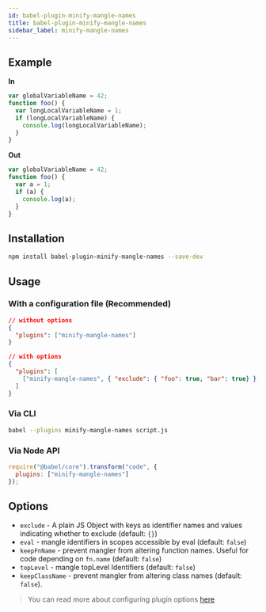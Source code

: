 ```yaml
---
id: babel-plugin-minify-mangle-names
title: babel-plugin-minify-mangle-names
sidebar_label: minify-mangle-names
---
```


## Example

**In**

```javascript
var globalVariableName = 42;
function foo() {
  var longLocalVariableName = 1;
  if (longLocalVariableName) {
    console.log(longLocalVariableName);
  }
}
```

**Out**

```javascript
var globalVariableName = 42;
function foo() {
  var a = 1;
  if (a) {
    console.log(a);
  }
}
```

## Installation

```sh
npm install babel-plugin-minify-mangle-names --save-dev
```

## Usage

### With a configuration file (Recommended)

```json
// without options
{
  "plugins": ["minify-mangle-names"]
}
```

```json
// with options
{
  "plugins": [
    ["minify-mangle-names", { "exclude": { "foo": true, "bar": true} }]
  ]
}
```

### Via CLI

```sh
babel --plugins minify-mangle-names script.js
```

### Via Node API

```javascript
require("@babel/core").transform("code", {
  plugins: ["minify-mangle-names"]
});
```

## Options

+ `exclude` - A plain JS Object with keys as identifier names and values indicating whether to exclude (default: `{}`)
+ `eval` - mangle identifiers in scopes accessible by eval (default: `false`)
+ `keepFnName` - prevent mangler from altering function names. Useful for code depending on `fn.name` (default: `false`)
+ `topLevel` - mangle topLevel Identifiers (default: `false`)
+ `keepClassName` - prevent mangler from altering class names (default: `false`).

> You can read more about configuring plugin options [here](https://babeljs.io/docs/en/plugins#plugin-options)
